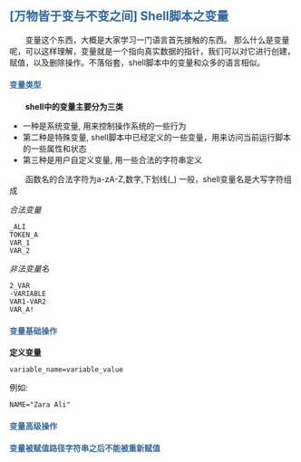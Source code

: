 ## <div style="color:#369">[万物皆于变与不变之间]  **Shell脚本之变量** </div>

&ensp;&ensp;&ensp;&ensp;变量这个东西，大概是大家学习一门语言首先接触的东西。
那么什么是变量呢，可以这样理解，变量就是一个指向真实数据的指针，我们可以对它进行创建，赋值，以及删除操作。不落俗套，shell脚本中的变量和众多的语言相似。


#### <div style="color:#369">变量类型</div>

&ensp;&ensp;&ensp;&ensp;**shell中的变量主要分为三类**

+ 一种是系统变量, 用来控制操作系统的一些行为
+ 第二种是特殊变量, shell脚本中已经定义的一些变量，用来访问当前运行脚本的一些属性和状态
+ 第三种是用户自定义变量, 用一些合法的字符串定义

&ensp;&ensp;&ensp;&ensp;函数名的合法字符为a-zA-Z,数字,下划线(_)
一般，shell变量名是大写字符组成

*合法变量*

```shell
_ALI
TOKEN_A
VAR_1
VAR_2
```

*非法变量名*

```shell
2_VAR
-VARIABLE
VAR1-VAR2
VAR_A!
```


#### <div style="color:#369">变量基础操作</div>

**定义变量**

```shell
variable_name=variable_value
```
例如:
```shell
NAME="Zara Ali"
```


#### <div style="color:#369">变量高级操作</div>

#### <div style="color:#369">变量被赋值路径字符串之后不能被重新赋值</div>


